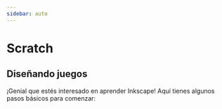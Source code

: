 ```yaml
---
sidebar: auto
---
```


# Scratch

## Diseñando juegos

¡Genial que estés interesado en aprender Inkscape! Aquí tienes algunos pasos básicos para comenzar:
